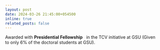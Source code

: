 ```yaml
---
layout: post
date: 2024-03-26 21:45:00+054500
inline: true
related_posts: false
---
```


Awarded with <b>Presidential Fellowship</b> &nbsp; in the TCV initiative at GSU (Given to only 6% of the doctoral students at GSU).
